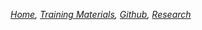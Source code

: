 *[Home](./README.md),  [Training Materials](./trainingmaterials.md),  [Github](https://github.com/ROM-robotics),  [Research](https://www.facebook.com/profile.php?id=100089316612691&mibextid=ZbWKwL)*